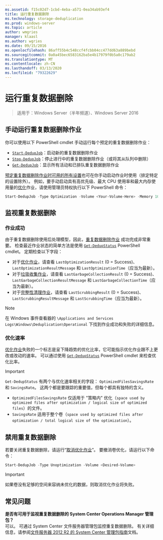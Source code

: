 ```yaml
---
ms.assetid: f15c02d7-1cbd-4eba-a571-0ea34ab93ef4
title: 运行重复数据删除
ms.technology: storage-deduplication
ms.prod: windows-server
ms.topic: article
author: wmgries
manager: klaasl
ms.author: wgries
ms.date: 09/15/2016
ms.openlocfilehash: 86aff55b4c548ccf4fcbb04cc477dd63a889bebd
ms.sourcegitcommit: 0a0a45bec6583162ba5e4b17979f0b5a0c179ab2
ms.translationtype: MT
ms.contentlocale: zh-CN
ms.lasthandoff: 03/13/2020
ms.locfileid: "79322629"
---
```

# <a name="running-data-deduplication"></a>运行重复数据删除

> 适用于：Windows Server（半年频道）、Windows Server 2016

## <a id="running-dedup-jobs-manually"></a>手动运行重复数据删除作业

你可以使用以下 PowerShell cmdlet 手动运行每个预定的重复数据删除作业：
* [`Start-DedupJob`](https://technet.microsoft.com/library/hh848442.aspx)：启动新的重复数据删除作业
* [`Stop-DedupJob`](https://technet.microsoft.com/library/hh848439.aspx)：停止进行中的重复数据删除作业（或将其从队列中删除）
* [`Get-DedupJob`](https://technet.microsoft.com/library/hh848452.aspx)：显示所有活动和已排队重复数据删除作业

[预定重复数据删除作业时可用的所有设置](advanced-settings.md#modifying-job-schedules-available-settings)也可在你手动启动作业时使用（排定特定的设置除外）。 例如，要手动启动具有高优先级、最大 CPU 使用率和最大内存使用量的[优化](understand.md#job-info-optimization)作业，请使用管理员特权执行以下 PowerShell 命令：

```PowerShell
Start-DedupJob -Type Optimization -Volume <Your-Volume-Here> -Memory 100 -Cores 100 -Priority High
```

## <a id="monitoring-dedup"></a>监视重复数据删除

### <a id="monitoring-dedup-job-successes"></a>作业成功

由于重复数据删除使用后处理模型，因此，[重复数据删除作业](understand.md#job-info) 成功完成非常重要。 检查最近作业状态的简单方法是使用 [`Get-DedupStatus`](https://technet.microsoft.com/library/hh848437.aspx) PowerShell cmdlet。 定期检查以下字段：

* 对于[优化作业](understand.md#job-info-optimization)，请查看 `LastOptimizationResult` (0 = Success)、`LastOptimizationResultMessage` 和 `LastOptimizationTime`（应当为最新）。
* 对于[垃圾收集作业](understand.md#job-info-gc)，请查看 `LastGarbageCollectionResult` (0 = Success)、`LastGarbageCollectionResultMessage` 和 `LastGarbageCollectionTime`（应当为最新）。
* 对于[完整性清理作业](understand.md#job-info-scrubbing)，请查看 `LastScrubbingResult` (0 = Success)、`LastScrubbingResultMessage` 和 `LastScrubbingTime`（应当为最新）。

> [!Note]  
> 在 Windows 事件查看器的 `\Applications and Services Logs\Windows\Deduplication\Operational` 下找到作业成功和失败的详细信息。

### <a id="monitoring-dedup-optimization-rates"></a>优化速率

[优化作业](understand.md#job-info-optimization)失败的一个标志是呈下降趋势的优化比率，它可能指示优化作业跟不上更改或改动的速率。 可以通过使用 [`Get-DedupStatus`](https://technet.microsoft.com/library/hh848437.aspx) PowerShell cmdlet 来检查优化比率。

> [!Important]
> `Get-DedupStatus` 有两个与优化速率相关的字段： `OptimizedFilesSavingsRate` 和 `SavingsRate`。 这两个都是要跟踪的重要值，但每个都具有独特的含义。
> - `OptimizedFilesSavingsRate` 仅适用于 "策略内" 优化（`space used by optimized files after optimization / logical size of optimized files`）的文件。
> - `SavingsRate` 适用于整个卷（`space used by optimized files after optimization / total logical size of the optimization`）。

## <a id="disabling-dedup"></a>禁用重复数据删除
若要关闭重复数据删除，请运行“[取消优化作业](understand.md#job-info-unoptimization)”。 要撤消卷优化，请运行以下命令：

```PowerShell
Start-DedupJob -Type Unoptimization -Volume <Desired-Volume>
```

> [!Important]  
> 如果卷没有足够的空间来容纳未优化的数据，则取消优化作业将失败。

## <a id="faq"></a>常见问题
**是否有可用于监视重复数据删除的 System Center Operations Manager 管理包？**  
可以。 可通过 System Center 文件服务器管理包监控重复数据删除。 有关详细信息，请参阅[文件服务器 2012 R2 的 System Center 管理包指南](https://download.microsoft.com/download/6/F/7/6F7A33B9-9383-48ED-9252-23C2C8AD1BDA/MPGuide_FileServer2012R2.doc)文档。
